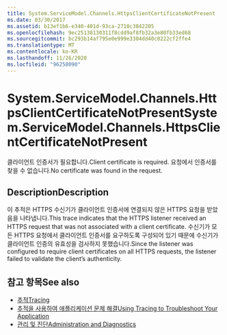 ```yaml
---
title: System.ServiceModel.Channels.HttpsClientCertificateNotPresent
ms.date: 03/30/2017
ms.assetid: b13ef1b6-e340-401d-93ca-2710c3842205
ms.openlocfilehash: 9ec25138130311f8cdd9af8fb32a3e80fb33ed68
ms.sourcegitcommit: bc293b14af795e0e999e3304dd40c0222cf2ffe4
ms.translationtype: MT
ms.contentlocale: ko-KR
ms.lasthandoff: 11/26/2020
ms.locfileid: "96258090"
---
```

# <a name="systemservicemodelchannelshttpsclientcertificatenotpresent"></a><span data-ttu-id="f785c-102">System.ServiceModel.Channels.HttpsClientCertificateNotPresent</span><span class="sxs-lookup"><span data-stu-id="f785c-102">System.ServiceModel.Channels.HttpsClientCertificateNotPresent</span></span>

<span data-ttu-id="f785c-103">클라이언트 인증서가 필요합니다.</span><span class="sxs-lookup"><span data-stu-id="f785c-103">Client certificate is required.</span></span> <span data-ttu-id="f785c-104">요청에서 인증서를 찾을 수 없습니다.</span><span class="sxs-lookup"><span data-stu-id="f785c-104">No certificate was found in the request.</span></span>  
  
## <a name="description"></a><span data-ttu-id="f785c-105">Description</span><span class="sxs-lookup"><span data-stu-id="f785c-105">Description</span></span>  

 <span data-ttu-id="f785c-106">이 추적은 HTTPS 수신기가 클라이언트 인증서에 연결되지 않은 HTTPS 요청을 받았음을 나타냅니다.</span><span class="sxs-lookup"><span data-stu-id="f785c-106">This trace indicates that the HTTPS listener received an HTTPS request that was not associated with a client certificate.</span></span> <span data-ttu-id="f785c-107">수신기가 모든 HTTPS 요청에서 클라이언트 인증서를 요구하도록 구성되어 있기 때문에 수신기가 클라이언트 인증의 유효성을 검사하지 못했습니다.</span><span class="sxs-lookup"><span data-stu-id="f785c-107">Since the listener was configured to require client certificates on all HTTPS requests, the listener failed to validate the client’s authenticity.</span></span>  
  
## <a name="see-also"></a><span data-ttu-id="f785c-108">참고 항목</span><span class="sxs-lookup"><span data-stu-id="f785c-108">See also</span></span>

- [<span data-ttu-id="f785c-109">추적</span><span class="sxs-lookup"><span data-stu-id="f785c-109">Tracing</span></span>](index.md)
- [<span data-ttu-id="f785c-110">추적을 사용하여 애플리케이션 문제 해결</span><span class="sxs-lookup"><span data-stu-id="f785c-110">Using Tracing to Troubleshoot Your Application</span></span>](using-tracing-to-troubleshoot-your-application.md)
- [<span data-ttu-id="f785c-111">관리 및 진단</span><span class="sxs-lookup"><span data-stu-id="f785c-111">Administration and Diagnostics</span></span>](../index.md)

